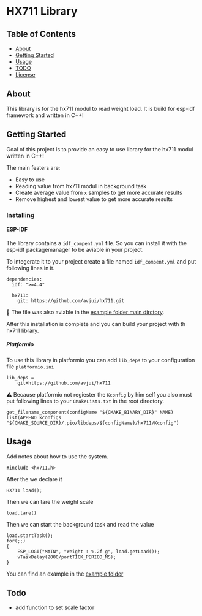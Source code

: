 # HX711 Library

## Table of Contents

- [About](#about)
- [Getting Started](#getting_started)
- [Usage](#usage)
- [TODO](#todo)
- [License](./LICENSE)

## About <a name = "about"></a>

This library is for the hx711 modul to read weight load.
It is build for esp-idf framework and written in C++! 

## Getting Started <a name = "getting_started"></a>

Goal of this project is to provide an easy to use library for the hx711 modul written in C++! 

The main featers are:
 - Easy to use
 - Reading value from hx711 modul in background task
 - Create average value from `x` samples to get more accurate results
 - Remove highest and lowest value to get more accurate results


### Installing

#### ESP-IDF

The library contains a `idf_compent.yml` file. So you can install it with the esp-idf packagemanager to be aviable in your project.

To integerate it to your project create a file named `idf_compent.yml` and put following lines in it.

```
dependencies:
  idf: ">=4.4"

  hx711:
    git: https://github.com/avjui/hx711.git
```
:file_folder: The file was also aviable in the [example folder main dirctory](./example/main/).

After this installation is complete and you can build your project with th hx711 library.

##### Platformio

To use this library in platformio you can add `lib_deps` to your configuration file `platformio.ini`

```
lib_deps = 
    git+https://github.com/avjui/hx711
```
:warning: Because platformio not regiester the `Kconfig` by him self you also must put following lines to your `CMakeLists.txt` in the root directory. 

```
get_filename_component(configName "${CMAKE_BINARY_DIR}" NAME)
list(APPEND kconfigs "${CMAKE_SOURCE_DIR}/.pio/libdeps/${configName}/hx711/Kconfig")
```

## Usage <a name = "usage"></a>

Add notes about how to use the system.

```
#include <hx711.h>
```

After the we declare it

```
HX711 load();
```

Then we can tare the weight scale

```
load.tare()
```

Then we can start the background task and read the value

```
load.startTask();
for(;;) 
{
    ESP_LOGI("MAIN", "Weight : %.2f g", load.getLoad());
    vTaskDelay(2000/portTICK_PERIOD_MS);
}

```

You can find an example in the [example folder](./example)

## Todo <a name = "todo"></a>

 - add function to set scale factor